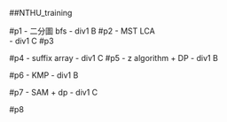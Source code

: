 ##NTHU_training

#p1 
	- 二分圖 bfs
	- div1 B
#p2
	- MST LCA	
	- div1 C
#p3

#p4
	- suffix array
	- div1 C
#p5
	- z algorithm + DP
	- div1 B

#p6	
	- KMP
	- div1 B

#p7
	- SAM + dp
	- div1 C

#p8
	

